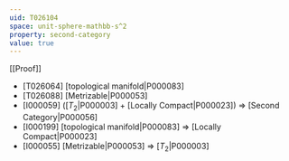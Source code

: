 ```yaml
---
uid: T026104
space: unit-sphere-mathbb-s^2
property: second-category
value: true
---
```

[[Proof]]

* [T026064] [topological manifold|P000083]
* [T026088] [Metrizable|P000053]
* [I000059] ([$T_2$|P000003] + [Locally Compact|P000023]) => [Second Category|P000056]
* [I000199] [topological manifold|P000083] => [Locally Compact|P000023]
* [I000055] [Metrizable|P000053] => [$T_2$|P000003]

